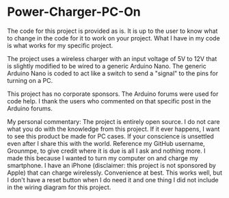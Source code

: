 # Power-Charger-PC-On

The code for this project is provided as is. It is up to the user to know what to change in the code for it to work on your project. What I have in my code is what works for my specific project. 

The project uses a wireless charger with an input voltage of 5V to 12V that is slightly modified to be wired to a generic Arduino Nano. The  generic Arduino Nano is coded to act like a switch to send a "signal" to the pins for turning on a PC. 

This project has no corporate sponsors. The Arduino forums were used for code help. I thank the users who commented on that specific post in the Arduino forums.

My personal commentary: 
The project is entirely open source. I do not care what you do with the knowledge from this project. If it ever happens, I want to see this product be made for PC cases. If your conscience is unsettled even after I share this with the world. Reference my GitHub username, Grounmpe, to give credit where it is due is all I ask and nothing more. I made this because I wanted to turn my computer on and charge my smartphone. I have an iPhone (disclaimer: this project is not sponsored by Apple) that can charge wirelessly. Convenience at best. This works well, but I don't have a reset button when I do need it and one thing I did not include in the wiring diagram for this project. 
